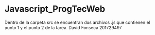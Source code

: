 # Javascript_ProgTecWeb

Dentro de la carpeta src se encuentran dos archivos .js que contienen el punto 1 y el punto 2 de la tarea.
David Fonseca
201729497

